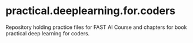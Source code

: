 # practical.deeplearning.for.coders
Repository holding practice files for FAST AI Course and chapters for book practical deep learning for coders. 